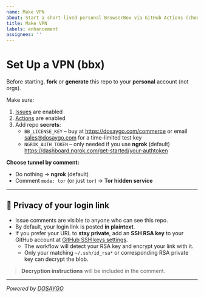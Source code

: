 ```yaml
---
name: Make VPN
about: Start a short-lived personal BrowserBox via GitHub Actions (choose ngrok or Tor)
title: Make VPN
labels: enhancement
assignees: ''
---
```


# Set Up a VPN (bbx)

Before starting, **fork** or **generate** this repo to your **personal** account (not orgs).

Make sure:
1. [Issues](../settings#issue-feature) are enabled  
2. [Actions](../actions) are enabled  
3. Add repo **secrets**:
   - `BB_LICENSE_KEY` – buy at https://dosaygo.com/commerce or email sales@dosaygo.com for a time-limited test key
   - `NGROK_AUTH_TOKEN` – only needed if you use **ngrok** (default) https://dashboard.ngrok.com/get-started/your-authtoken

**Choose tunnel by comment:**
- Do nothing → **ngrok** (default)
- Comment `mode: tor` (or just `tor`) → **Tor hidden service**

---

## 🔐 Privacy of your login link

- Issue comments are visible to anyone who can see this repo.  
- By default, your login link is posted **in plaintext**.  
- If you prefer your URL to **stay private**, add an **SSH RSA key** to your GitHub account at [GitHub SSH keys settings](https://github.com/settings/keys).  
  - The workflow will detect your RSA key and encrypt your link with it.  
  - Only your matching `~/.ssh/id_rsa*` or corresponding RSA private key can decrypt the blob.

> **Decryption instructions** will be included in the comment.

---

*Powered by [DOSAYGO](https://dosaygo.com)*


